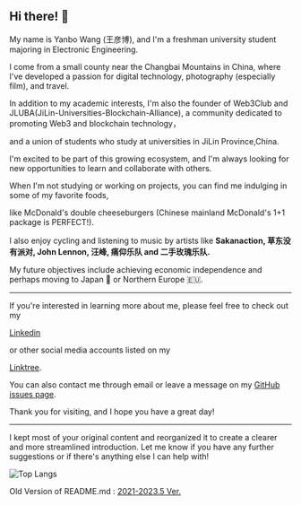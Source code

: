 ## Hi there! 👋

My name is Yanbo Wang (王彦博), and I'm a freshman university student majoring in Electronic Engineering. 

I come from a small county near the Changbai Mountains in China, where I've developed a passion for digital technology, photography (especially film), and travel.

In addition to my academic interests, I'm also the founder of Web3Club and JLUBA(JiLin-Universities-Blockchain-Alliance), a community dedicated to promoting Web3 and blockchain technology，

and a union of students who study at universities in JiLin Province,China.

I'm excited to be part of this growing ecosystem, and I'm always looking for new opportunities to learn and collaborate with others.

When I'm not studying or working on projects, you can find me indulging in some of my favorite foods, 

like McDonald's double cheeseburgers (Chinese mainland McDonald's 1+1 package is PERFECT!). 

I also enjoy cycling and listening to music by artists like **Sakanaction, 草东没有派对, John Lennon, 汪峰, 痛仰乐队 and 二手玫瑰乐队.**

My future objectives include achieving economic independence and perhaps moving to Japan 🗾 or Northern Europe 🇪🇺.


---


If you're interested in learning more about me, please feel free to check out my 

[Linkedin](https://www.linkedin.com/in/yanbowang2004/) 

or other social media accounts listed on my 

[Linktree](https://linktr.ee/yanbowang). 

You can also contact me through email or leave a message on my [GitHub issues page](https://github.com/yanboishere/yanboishere/issues).

Thank you for visiting, and I hope you have a great day!

---

I kept most of your original content and reorganized it to create a clearer and more streamlined introduction. Let me know if you have any further suggestions or if there's anything else I can help with!


![Top Langs](https://github-readme-stats.vercel.app/api/top-langs/?yanboishere=anuraghazra&hide_progress=true)

























































Old Version of README.md : [2021-2023.5 Ver.](https://github.com/yanboishere/yanboishere/blob/master/README_old.md)
